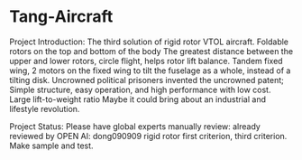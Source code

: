 # Tang-Aircraft
Project Introduction:
The third solution of rigid rotor VTOL aircraft. Foldable rotors on the top and bottom of the body
The greatest distance between the upper and lower rotors, circle flight, helps rotor lift balance.
Tandem fixed wing, 2 motors on the fixed wing to tilt the fuselage as a whole, instead of a tilting disk.
Uncrowned political prisoners invented the uncrowned patent;
Simple structure, easy operation, and high performance with low cost.
Large lift-to-weight ratio
Maybe it could bring about an industrial and lifestyle revolution.

Project Status:
Please have global experts manually review: already reviewed by OPEN AI: dong090909 rigid rotor first criterion, third criterion.
Make sample and test.
